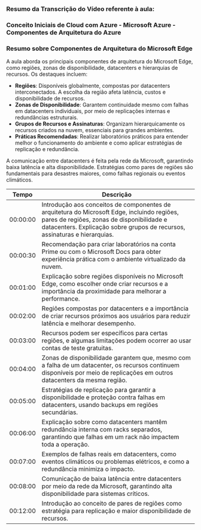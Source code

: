 
### Resumo da Transcrição do Vídeo referente à aula:
### Conceito Iniciais de Cloud com Azure - Microsoft Azure - Componentes de Arquitetura do Azure

### Resumo sobre Componentes de Arquitetura do Microsoft Edge

A aula aborda os principais componentes de arquitetura do Microsoft Edge, como regiões, zonas de disponibilidade, datacenters e hierarquias de recursos. Os destaques incluem:

- **Regiões**: Disponíveis globalmente, compostas por datacenters interconectados. A escolha da região afeta latência, custos e disponibilidade de recursos.
- **Zonas de Disponibilidade**: Garantem continuidade mesmo com falhas em datacenters individuais, por meio de replicações internas e redundâncias estruturais.
- **Grupos de Recursos e Assinaturas**: Organizam hierarquicamente os recursos criados na nuvem, essenciais para grandes ambientes.
- **Práticas Recomendadas**: Realizar laboratórios práticos para entender melhor o funcionamento do ambiente e como aplicar estratégias de replicação e redundância.

A comunicação entre datacenters é feita pela rede da Microsoft, garantindo baixa latência e alta disponibilidade. Estratégias como pares de regiões são fundamentais para desastres maiores, como falhas regionais ou eventos climáticos.

| Tempo     | Descrição |
|-----------|-----------|
| 00:00:00  | Introdução aos conceitos de componentes de arquitetura do Microsoft Edge, incluindo regiões, pares de regiões, zonas de disponibilidade e datacenters. Explicação sobre grupos de recursos, assinaturas e hierarquias. |
| 00:00:30  | Recomendação para criar laboratórios na conta Prime ou com o Microsoft Docs para obter experiência prática com o ambiente virtualizado da nuvem. |
| 00:01:00  | Explicação sobre regiões disponíveis no Microsoft Edge, como escolher onde criar recursos e a importância da proximidade para melhorar a performance. |
| 00:02:00  | Regiões compostas por datacenters e a importância de criar recursos próximos aos usuários para reduzir latência e melhorar desempenho. |
| 00:03:00  | Recursos podem ser específicos para certas regiões, e algumas limitações podem ocorrer ao usar contas de teste gratuitas. |
| 00:04:00  | Zonas de disponibilidade garantem que, mesmo com a falha de um datacenter, os recursos continuem disponíveis por meio de replicações em outros datacenters da mesma região. |
| 00:05:00  | Estratégias de replicação para garantir a disponibilidade e proteção contra falhas em datacenters, usando backups em regiões secundárias. |
| 00:06:00  | Explicação sobre como datacenters mantêm redundância interna com racks separados, garantindo que falhas em um rack não impactem toda a operação. |
| 00:07:00  | Exemplos de falhas reais em datacenters, como eventos climáticos ou problemas elétricos, e como a redundância minimiza o impacto. |
| 00:08:00  | Comunicação de baixa latência entre datacenters por meio da rede da Microsoft, garantindo alta disponibilidade para sistemas críticos. |
| 00:12:00  | Introdução ao conceito de pares de regiões como estratégia para replicação e maior disponibilidade de recursos. |
